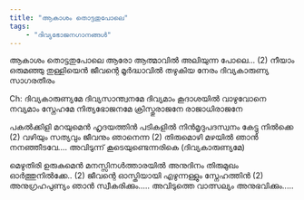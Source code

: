 ```yaml
---
title: "ആകാശം തൊട്ടതുപോലെ"
tags:
    - "ദിവ്യഭോജനഗാനങ്ങൾ"
---
```


ആകാശം തൊട്ടതുപോലെ
ആരോ ആത്മാവിൽ അലിയുന്ന പോലെ... (2)
നീയാം ഒരുമഞ്ഞു  തുള്ളിയെൻ
ജീവന്റെ മൂർദ്ധാവിൽ തഴുകിയ നേരം
ദിവ്യകാരുണ്യ സാഗരതീരം

Ch: ദിവ്യകാരുണ്യമേ ദിവ്യസാന്ത്വനമേ
ദിവ്യമാം കൂദാശയിൽ വാഴുവോനെ
നവ്യമാം സ്നേഹമേ നിത്യഭോജനമേ
ക്രിസ്തുരാജനേ രാജാധിരാജനേ

പകൽക്കിളി മറയുമെൻ
ഹൃദയത്തിൻ പടികളിൽ
നിൻമൃദുപദസ്വനം കേട്ടു നിൽക്കെ (2)
വഴിയും സത്യവും ജീവനും ഞാനെന്ന (2)
തിരുമൊഴി മഴയിൽ ഞാൻ നനഞ്ഞീടവേ....
അവിടുന്ന് കൂടെയുണ്ടെന്നരികെ
          (ദിവ്യകാരുണ്യമേ)

മെഴുതിരി ഉരുകുമെൻ
മനസ്സിനൾത്താരയിൽ
അനുദിനം തിരുമുഖം ഓർത്തുനിൽക്കേ.. (2)
ജീവന്റെ ഓസ്തിയായി എഴുന്നള്ളും സ്നേഹത്തിൻ (2)
അനുഗ്രഹപുണ്യം ഞാൻ സ്വീകരിക്കും.....
അവിടുത്തെ വാത്സല്യം അനുഭവിക്കും.....
